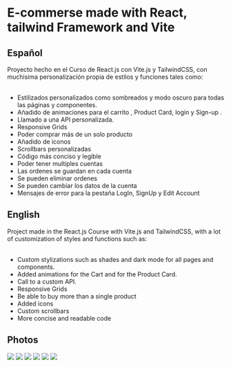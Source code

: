 <h1 align="left">E-commerse made with React, tailwind Framework and Vite </h2>

<h2 align="left">Español</h2>
Proyecto hecho en el Curso de React.js con Vite.js y TailwindCSS, con muchisima personalización propia de estilos y funciones tales como:
‎ ‎ ‎ ‎ ‎ ‎ ‎ ‎ ‎ ‎ ‎ ‎ ‎ ‎ ‎ ‎ ‎ ‎ ‎ ‎ ‎ ‎ ‎ ‎ ‎ ‎ ‎ ‎ ‎ ‎ ‎ ‎ ‎ ‎ ‎ ‎ ‎ ‎ ‎ ‎ ‎ ‎ ‎ ‎ ‎ ‎ ‎ ‎ ‎ ‎ ‎ ‎ ‎ ‎ ‎ ‎ ‎

- Estilizados personalizados como sombreados y modo oscuro para todas las páginas y componentes.
- Añadido de animaciones para el carrito , Product Card, login y Sign-up .
- Llamado a una API personalizada.
- Responsive Grids
- Poder comprar más de un solo producto
- Añadido de iconos
- Scrollbars personalizadas
- Código más conciso y legible
- Poder tener multiples cuentas
- Las ordenes se guardan en cada cuenta
- Se pueden eliminar ordenes
- Se pueden cambiar los datos de la cuenta
- Mensajes de error para la pestaña LogIn, SignUp y Edit Account

<h2 align="left">English</h2>
Project made in the React.js Course with Vite.js and TailwindCSS, with a lot of customization of styles and functions such as:
‎ ‎ ‎ ‎ ‎ ‎ ‎ ‎ ‎ ‎ ‎ ‎ ‎ ‎ ‎ ‎ ‎ ‎ ‎ ‎ ‎ ‎ ‎ ‎ ‎ ‎ ‎ ‎ ‎ ‎ ‎ ‎ ‎ ‎ ‎ ‎ ‎ ‎ ‎ ‎ ‎ ‎ ‎ ‎ ‎ ‎ ‎ ‎ ‎ ‎ ‎ ‎ ‎ ‎ ‎ ‎ ‎

- Custom stylizations such as shades and dark mode for all pages and components.
- Added animations for the Cart and for the Product Card.
- Call to a custom API.
- Responsive Grids
- Be able to buy more than a single product
- Added icons
- Custom scrollbars
- More concise and readable code

<h2 align="left">Photos</h2>

<img src="https://github.com/ginogiorgi/reactWithViteAndTailwindCSS/blob/main/screenshots/pagina-principal.PNG?raw=true" />
<img src="https://github.com/ginogiorgi/reactWithViteAndTailwindCSS/blob/main/screenshots/pagina-categoria.PNG?raw=true" />
<img src="https://github.com/ginogiorgi/reactWithViteAndTailwindCSS/blob/main/screenshots/product-detail.PNG?raw=true" />
<img src="https://github.com/ginogiorgi/reactWithViteAndTailwindCSS/blob/main/screenshots/shoping-cart.PNG?raw=true" />
<img src="https://github.com/ginogiorgi/reactWithViteAndTailwindCSS/blob/main/screenshots/my-order.PNG?raw=true" />
<img src="https://github.com/ginogiorgi/reactWithViteAndTailwindCSS/blob/main/screenshots/my-orders.PNG?raw=true" />
